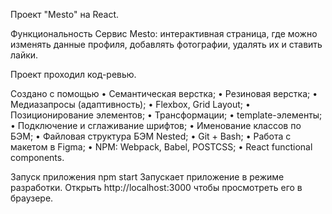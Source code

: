 Проект "Меsto" на React.

Функциональность
Сервис Mesto: интерактивная страница, где можно изменять данные профиля, добавлять фотографии, удалять их и ставить лайки.

Проект проходил код-ревью.

Создано с помощью
• Семантическая верстка;
• Резиновая верстка;
• Медиазапросы (адаптивность);
• Flexbox, Grid Layout;
• Позиционирование элементов;
• Трансформации;
• template-элементы;
• Подключение и сглаживание шрифтов;
• Именование классов по БЭМ;
• Файловая структура БЭМ Nested;
• Git + Bash;
• Работа с макетом в Figma;
• NPM: Webpack, Babel, POSTCSS;
• React functional components.

Запуск приложения
npm start
Запускает приложение в режиме разработки. Открыть http://localhost:3000 чтобы просмотреть его в браузере.
